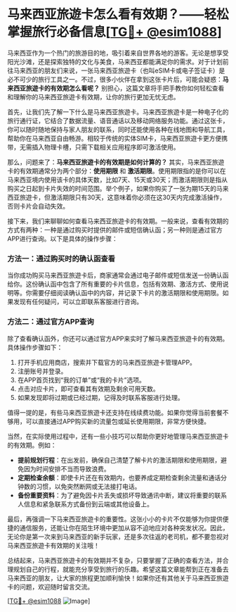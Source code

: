 # 马来西亚旅遊卡怎么看有效期？——轻松掌握旅行必备信息[[TG💪+ @esim1088](https://t.me/s/esim1088)]

马来西亚作为一个热门的旅游目的地，吸引着来自世界各地的游客。无论是想享受阳光沙滩，还是探索独特的文化与美食，马来西亚都能满足你的需求。对于计划前往马来西亚的朋友们来说，一张马来西亚旅遊卡（也叫eSIM卡或电子签证卡）是必不可少的旅行工具之一。不过，很多小伙伴在拿到这张卡片后，可能会疑惑：**马来西亚旅遊卡的有效期怎么看呢？** 别担心，这篇文章将手把手教你如何轻松查看和理解你的马来西亚旅遊卡有效期，让你的旅行更加无忧无虑。

首先，让我们先了解一下什么是马来西亚旅遊卡。马来西亚旅遊卡是一种电子化的旅行通行证，它结合了数据流量、语音通话以及移动网络服务功能。通过这张卡，你可以随时随地保持与家人朋友的联系，同时还能使用各种在线地图和导航工具，帮助你在马来西亚自由畅游。相较于传统的实体SIM卡，马来西亚旅遊卡更方便携带，无需插入物理卡槽，只需下载相关应用程序即可激活使用。

那么，问题来了：**马来西亚旅遊卡的有效期是如何计算的？** 其实，马来西亚旅遊卡的有效期通常分为两个部分：**使用期限** 和 **激活期限**。使用期限指的是你可以在马来西亚境内使用该卡的具体天数，比如7天、15天或30天；而激活期限则是指从购买之日起到卡片失效的时间范围。举个例子，如果你购买了一张为期15天的马来西亚旅遊卡，但激活期限只有30天，这意味着你必须在这30天内完成激活操作，否则卡片会自动失效。

接下来，我们来聊聊如何查看马来西亚旅遊卡的有效期。一般来说，查看有效期的方式有两种：一种是通过购买时提供的邮件或短信确认函；另一种则是通过官方APP进行查询。以下是具体的操作步骤：

### 方法一：通过购买时的确认函查看
当你成功购买马来西亚旅遊卡后，商家通常会通过电子邮件或短信发送一份确认函给你。这份确认函中包含了所有重要的卡片信息，包括有效期、激活方式、使用说明等。你需要仔细阅读确认函中的内容，并记录下卡片的激活期限和使用期限。如果发现有任何疑问，可以立即联系客服进行咨询。

### 方法二：通过官方APP查询
除了查看确认函外，你还可以通过官方APP来实时了解马来西亚旅遊卡的有效期。具体操作步骤如下：
1. 打开手机应用商店，搜索并下载官方的马来西亚旅遊卡管理APP。
2. 注册账号并登录。
3. 在APP首页找到“我的订单”或“我的卡片”选项。
4. 点击对应卡片，即可查看其有效期及剩余可用天数。
5. 如果发现即将过期或已经过期，记得及时联系客服进行处理。

值得一提的是，有些马来西亚旅遊卡还支持在线续费功能。如果你觉得当前套餐不够用，可以直接通过APP购买新的流量包或延长使用期限，非常方便快捷。

当然，在实际使用过程中，还有一些小技巧可以帮助你更好地管理马来西亚旅遊卡的有效期。例如：
- **提前规划行程**：在出发前，确保自己清楚了解卡片的激活期限和使用期限，避免因为时间安排不当而导致浪费。
- **定期检查余额**：即使卡片还在有效期内，也要养成定期检查剩余流量和通话分钟数的习惯，以免突然断网或无法接打电话。
- **备份重要资料**：为了避免因卡片丢失或损坏导致通讯中断，建议将重要的联系人信息和紧急联系方式备份到云端或其他设备上。

最后，再强调一下马来西亚旅遊卡的重要性。这张小小的卡片不仅能够为你提供便捷的通信服务，还能让你在陌生环境中更加从容不迫地应对各种突发状况。因此，无论你是第一次来到马来西亚的新手玩家，还是多次往返的老司机，都不要忽视对马来西亚旅遊卡有效期的关注哦！

总结起来，马来西亚旅遊卡的有效期并不复杂，只要掌握了正确的查看方法，并合理规划自己的行程，就能充分享受到旅行的乐趣。希望这篇文章能帮到正在准备去马来西亚的朋友，让大家的旅程更加顺利愉快！如果你还有其他关于马来西亚旅遊卡的问题，欢迎随时留言交流。

[[TG💪+ @esim1088](https://t.me/s/esim1088) ![Image](https://i.postimg.cc/4NQfJmqS/Snipaste-2025-05-13-00-14-12.png)]